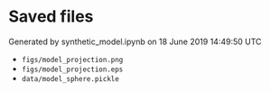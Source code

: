 # Saved files 


Generated by synthetic_model.ipynb on 18 June 2019 14:49:50 UTC

*  `figs/model_projection.png` 
*  `figs/model_projection.eps` 
*  `data/model_sphere.pickle` 
